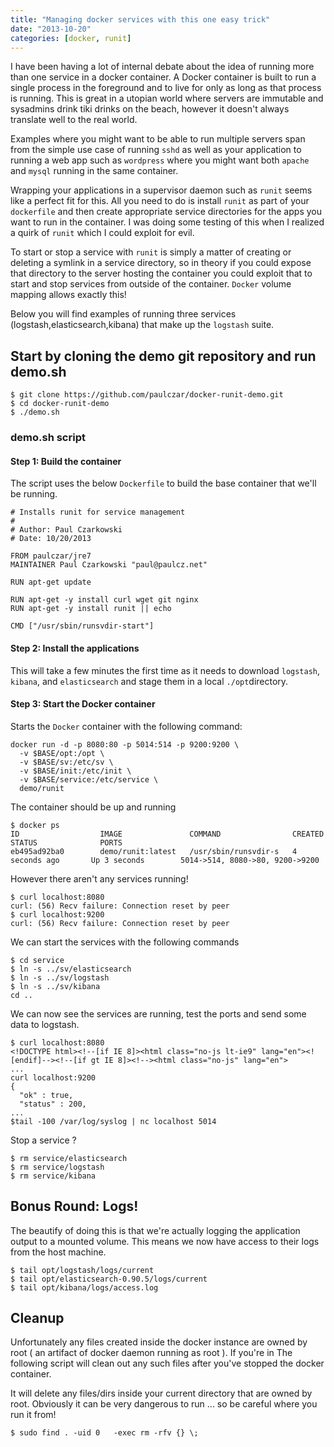 ```yaml
---
title: "Managing docker services with this one easy trick"
date: "2013-10-20"
categories: [docker, runit]
---
```


I have been having a lot of internal debate about the idea of running more than one service in a docker container.   A Docker container is built to run a single process in the foreground and to live for only as long as that process is running.  This is great in a utopian world where servers are immutable and sysadmins drink tiki drinks on the beach,  however it doesn't always translate well to the real world.

Examples where you might want to be able to run multiple servers span from the simple use case of running `sshd` as well as your application to running a web app such as `wordpress` where you might want both `apache` and `mysql` running in the same container.

<!--more-->

Wrapping your applications in a supervisor daemon such as `runit` seems like a perfect fit for this.  All you need to do is install `runit` as part of your `dockerfile` and then create appropriate service directories for the apps you want to run in the container.    I was doing some testing of this when I realized a quirk of `runit` which I could exploit for evil.   

To start or stop a service with `runit` is simply a matter of creating or deleting a symlink in a service directory,   so in theory if you could expose that directory to the server hosting the container you could exploit that to start and stop services from outside of the container.  `Docker` volume mapping allows exactly this! 

Below you will find examples of running three services (logstash,elasticsearch,kibana) that make up the `logstash` suite.

## Start by cloning the demo git repository and run demo.sh ##

```
$ git clone https://github.com/paulczar/docker-runit-demo.git
$ cd docker-runit-demo
$ ./demo.sh
```

### demo.sh script ###

#### Step 1:  Build the container ####

The script uses the below `Dockerfile` to build the base container that we'll be running.

```
# Installs runit for service management
#
# Author: Paul Czarkowski
# Date: 10/20/2013

FROM paulczar/jre7
MAINTAINER Paul Czarkowski "paul@paulcz.net"

RUN apt-get update

RUN apt-get -y install curl wget git nginx
RUN apt-get -y install runit || echo

CMD ["/usr/sbin/runsvdir-start"]

```

#### Step 2: Install the applications ####

This will take a few minutes the first time as it needs to download `logstash`, `kibana`, and `elasticsearch` and stage them in a local `./opt`directory.

#### Step 3: Start the Docker container ####

Starts the `Docker` container with the following command:

```
docker run -d -p 8080:80 -p 5014:514 -p 9200:9200 \
  -v $BASE/opt:/opt \
  -v $BASE/sv:/etc/sv \
  -v $BASE/init:/etc/init \
  -v $BASE/service:/etc/service \
  demo/runit
```

The container should be up and running

```
$ docker ps
ID                  IMAGE               COMMAND                CREATED             STATUS              PORTS
eb495ad92ba0        demo/runit:latest   /usr/sbin/runsvdir-s   4 seconds ago       Up 3 seconds        5014->514, 8080->80, 9200->9200   
```

However there aren't any services running!

```
$ curl localhost:8080
curl: (56) Recv failure: Connection reset by peer
$ curl localhost:9200
curl: (56) Recv failure: Connection reset by peer
```

We can start the services with the following commands

```
$ cd service
$ ln -s ../sv/elasticsearch
$ ln -s ../sv/logstash
$ ln -s ../sv/kibana
cd ..
```

We can now see the services are running, test the ports and send some data to logstash.

```
$ curl localhost:8080      
<!DOCTYPE html><!--[if IE 8]><html class="no-js lt-ie9" lang="en"><![endif]--><!--[if gt IE 8]><!--><html class="no-js" lang="en">
...
curl localhost:9200
{
  "ok" : true,
  "status" : 200,
...
$tail -100 /var/log/syslog | nc localhost 5014
```

Stop a service ?

```
$ rm service/elasticsearch
$ rm service/logstash
$ rm service/kibana
```

## Bonus Round: Logs! ##

The beautify of doing this is that we're actually logging the application output to a mounted volume.   This means we now have access to their logs from the host machine.

```
$ tail opt/logstash/logs/current
$ tail opt/elasticsearch-0.90.5/logs/current
$ tail opt/kibana/logs/access.log
```

## Cleanup ##

Unfortunately any files created inside the docker instance are owned by root ( an artifact of docker daemon running as root ).   If you're in The following script will clean out any such files after you've stopped the docker container.

It will delete any files/dirs inside your current directory that are owned by root.  Obviously it can be very dangerous to run ... so be careful where you run it from!

```
$ sudo find . -uid 0   -exec rm -rfv {} \;
```
